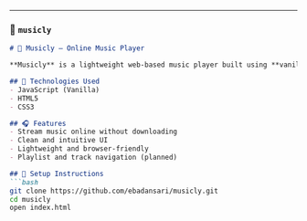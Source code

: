 ---

### 📁 `musicly`

```markdown
# 🎵 Musicly – Online Music Player

**Musicly** is a lightweight web-based music player built using **vanilla JavaScript**. It streams music directly from the internet without requiring downloads, making it simple and fast to use across browsers.

## 🚀 Technologies Used
- JavaScript (Vanilla)
- HTML5
- CSS3

## 🎧 Features
- Stream music online without downloading
- Clean and intuitive UI
- Lightweight and browser-friendly
- Playlist and track navigation (planned)

## 🔧 Setup Instructions
```bash
git clone https://github.com/ebadansari/musicly.git
cd musicly
open index.html